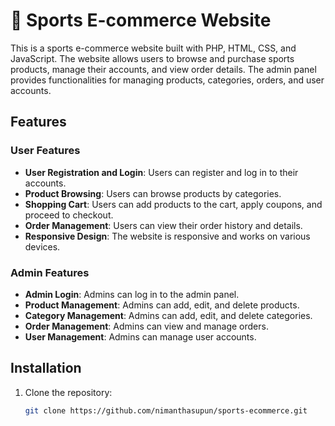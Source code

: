 # 🚀 Sports E-commerce Website

This is a sports e-commerce website built with PHP, HTML, CSS, and JavaScript. The website allows users to browse and purchase sports products, manage their accounts, and view order details. The admin panel provides functionalities for managing products, categories, orders, and user accounts.

## Features

### User Features
- **User Registration and Login**: Users can register and log in to their accounts.
- **Product Browsing**: Users can browse products by categories.
- **Shopping Cart**: Users can add products to the cart, apply coupons, and proceed to checkout.
- **Order Management**: Users can view their order history and details.
- **Responsive Design**: The website is responsive and works on various devices.

### Admin Features
- **Admin Login**: Admins can log in to the admin panel.
- **Product Management**: Admins can add, edit, and delete products.
- **Category Management**: Admins can add, edit, and delete categories.
- **Order Management**: Admins can view and manage orders.
- **User Management**: Admins can manage user accounts.

## Installation

1. Clone the repository:
   ```sh
   git clone https://github.com/nimanthasupun/sports-ecommerce.git

